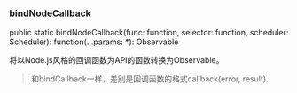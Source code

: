 ### bindNodeCallback
public static bindNodeCallback(func: function, selector: function, scheduler: Scheduler): function(...params: *): Observable

将以Node.js风格的回调函数为API的函数转换为Observable。

> 和bindCallback一样，差别是回调函数的格式callback(error, result).
